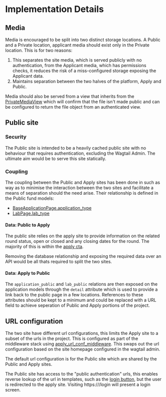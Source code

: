 # Implementation Details

## Media

Media is encouraged to be split into two distinct storage locations. A Public and a Private location, applicant media should exist only in the Private location. This is for two reasons:

1. This separates the site media, which is served publicly with no authentication, from the Applicant media, which has permissions checks, it reduces the risk of a miss-configured storage exposing the Applicant data.
2. Maintains separation between the two halves of the platform, Apply and Public.

Media should also be served from a view that inherits from the [PrivateMediaView](https://github.com/HyphaApp/hypha/blob/main/hypha/apply/utils/storage.py) which will confirm that the file isn't made public and can be configured to return the file object from an authenticated view.

## Public site

### Security

The Public site is intended to be a heavily cached public site with no behaviour that requires authentication, excluding the Wagtail Admin. The ultimate aim would be to serve this site statically.

### Coupling

The coupling between the Public and Apply sites has been done in such as way as to minimise the interaction between the two sites and facilitate a means of separation should the need arise. Their relationship is defined in the Public fund models:

* [BaseApplicationPage.application\_type](https://github.com/HyphaApp/hypha/blob/main/hypha/public/funds/models.py)
* [LabPage.lab\_type](https://github.com/HyphaApp/hypha/blob/main/hypha/public/funds/models.py)

#### Data: Public to Apply

The public site relies on the apply site to provide information on the related round status, open or closed and any closing dates for the round. The majority of this is within the [apply cta](https://github.com/HyphaApp/hypha/blob/main/hypha/public/funds/templates/public_funds/includes/fund_apply_cta.html).

Removing the database relationship and exposing the required data over an API would be all thats required to split the two sites.

#### Data: Apply to Public

The `application_public` and `lab_public` relations are then exposed on the application models through the `detail` attribute which is used to provide a link back to the public page in a few locations. References to these attributes should be kept to a minimum and could be replaced with a URL field to achieve seperation of Public and Apply portions of the project.

## URL configuration

The two site have different url configurations, this limits the Apply site to a subset of the urls in the project. This is configured as part of the middleware stack using [apply\_url\_conf\_middleware](https://github.com/HyphaApp/hypha/blob/main/hypha/apply/middleware.py). This swaps out the url configuration based on the site homepage configured in the wagtail admin.

The default url configuration is for the Public site which are shared by the Public and Apply sites.

The Public site has access to the "public authentication" urls, this enables reverse lookup of the url in templates, such as the [login button](https://github.com/HyphaApp/hypha/blob/main/hypha/public/utils/templates/utils/includes/login_button.html), but the user is redirected to the apply site. Visiting https:///login will present a login screen.

